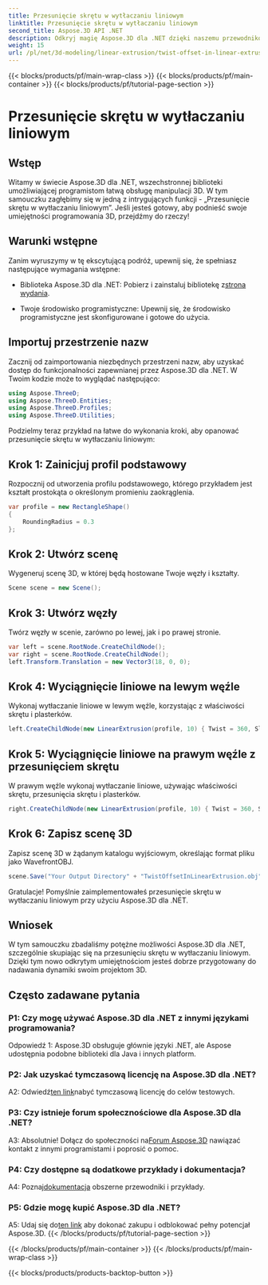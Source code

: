 ```yaml
---
title: Przesunięcie skrętu w wytłaczaniu liniowym
linktitle: Przesunięcie skrętu w wytłaczaniu liniowym
second_title: Aspose.3D API .NET
description: Odkryj magię Aspose.3D dla .NET dzięki naszemu przewodnikowi krok po kroku na temat przesunięcia skrętu w wytłaczaniu liniowym. Podnieś poziom swoich projektów 3D bez wysiłku.
weight: 15
url: /pl/net/3d-modeling/linear-extrusion/twist-offset-in-linear-extrusion/
---
```


{{< blocks/products/pf/main-wrap-class >}}
{{< blocks/products/pf/main-container >}}
{{< blocks/products/pf/tutorial-page-section >}}

# Przesunięcie skrętu w wytłaczaniu liniowym

## Wstęp

Witamy w świecie Aspose.3D dla .NET, wszechstronnej biblioteki umożliwiającej programistom łatwą obsługę manipulacji 3D. W tym samouczku zagłębimy się w jedną z intrygujących funkcji - „Przesunięcie skrętu w wytłaczaniu liniowym”. Jeśli jesteś gotowy, aby podnieść swoje umiejętności programowania 3D, przejdźmy do rzeczy!

## Warunki wstępne

Zanim wyruszymy w tę ekscytującą podróż, upewnij się, że spełniasz następujące wymagania wstępne:

-  Biblioteka Aspose.3D dla .NET: Pobierz i zainstaluj bibliotekę z[strona wydania](https://releases.aspose.com/3d/net/).

- Twoje środowisko programistyczne: Upewnij się, że środowisko programistyczne jest skonfigurowane i gotowe do użycia.

## Importuj przestrzenie nazw

Zacznij od zaimportowania niezbędnych przestrzeni nazw, aby uzyskać dostęp do funkcjonalności zapewnianej przez Aspose.3D dla .NET. W Twoim kodzie może to wyglądać następująco:

```csharp
using Aspose.ThreeD;
using Aspose.ThreeD.Entities;
using Aspose.ThreeD.Profiles;
using Aspose.ThreeD.Utilities;
```

Podzielmy teraz przykład na łatwe do wykonania kroki, aby opanować przesunięcie skrętu w wytłaczaniu liniowym:

## Krok 1: Zainicjuj profil podstawowy

Rozpocznij od utworzenia profilu podstawowego, którego przykładem jest kształt prostokąta o określonym promieniu zaokrąglenia.

```csharp
var profile = new RectangleShape()
{
    RoundingRadius = 0.3
};
```

## Krok 2: Utwórz scenę

Wygeneruj scenę 3D, w której będą hostowane Twoje węzły i kształty.

```csharp
Scene scene = new Scene();
```

## Krok 3: Utwórz węzły

Twórz węzły w scenie, zarówno po lewej, jak i po prawej stronie.

```csharp
var left = scene.RootNode.CreateChildNode();
var right = scene.RootNode.CreateChildNode();
left.Transform.Translation = new Vector3(18, 0, 0);
```

## Krok 4: Wyciągnięcie liniowe na lewym węźle

Wykonaj wytłaczanie liniowe w lewym węźle, korzystając z właściwości skrętu i plasterków.

```csharp
left.CreateChildNode(new LinearExtrusion(profile, 10) { Twist = 360, Slices = 100 });
```

## Krok 5: Wyciągnięcie liniowe na prawym węźle z przesunięciem skrętu

W prawym węźle wykonaj wytłaczanie liniowe, używając właściwości skrętu, przesunięcia skrętu i plasterków.

```csharp
right.CreateChildNode(new LinearExtrusion(profile, 10) { Twist = 360, Slices = 100, TwistOffset = new Vector3(3, 0, 0) });
```

## Krok 6: Zapisz scenę 3D

Zapisz scenę 3D w żądanym katalogu wyjściowym, określając format pliku jako WavefrontOBJ.

```csharp
scene.Save("Your Output Directory" + "TwistOffsetInLinearExtrusion.obj", FileFormat.WavefrontOBJ);
```

Gratulacje! Pomyślnie zaimplementowałeś przesunięcie skrętu w wytłaczaniu liniowym przy użyciu Aspose.3D dla .NET.

## Wniosek

W tym samouczku zbadaliśmy potężne możliwości Aspose.3D dla .NET, szczególnie skupiając się na przesunięciu skrętu w wytłaczaniu liniowym. Dzięki tym nowo odkrytym umiejętnościom jesteś dobrze przygotowany do nadawania dynamiki swoim projektom 3D.

## Często zadawane pytania

### P1: Czy mogę używać Aspose.3D dla .NET z innymi językami programowania?

Odpowiedź 1: Aspose.3D obsługuje głównie języki .NET, ale Aspose udostępnia podobne biblioteki dla Java i innych platform.

### P2: Jak uzyskać tymczasową licencję na Aspose.3D dla .NET?

 A2: Odwiedź[ten link](https://purchase.aspose.com/temporary-license/)nabyć tymczasową licencję do celów testowych.

### P3: Czy istnieje forum społecznościowe dla Aspose.3D dla .NET?

 A3: Absolutnie! Dołącz do społeczności na[Forum Aspose.3D](https://forum.aspose.com/c/3d/18) nawiązać kontakt z innymi programistami i poprosić o pomoc.

### P4: Czy dostępne są dodatkowe przykłady i dokumentacja?

 A4: Poznaj[dokumentacja](https://reference.aspose.com/3d/net/) obszerne przewodniki i przykłady.

### P5: Gdzie mogę kupić Aspose.3D dla .NET?

 A5: Udaj się do[ten link](https://purchase.aspose.com/buy) aby dokonać zakupu i odblokować pełny potencjał Aspose.3D.
{{< /blocks/products/pf/tutorial-page-section >}}

{{< /blocks/products/pf/main-container >}}
{{< /blocks/products/pf/main-wrap-class >}}

{{< blocks/products/products-backtop-button >}}
